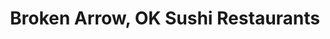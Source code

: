 ---
layout: city
title: Broken Arrow, OK Sushi Restaurants
permalink: /oklahoma/broken-arrow/
stateAbbr: OK
stateName: Oklahoma
cityName: Broken Arrow
---